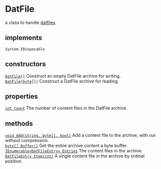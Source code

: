 # DatFile

a class to handle [datfiles](../formats/datfile.md)

## implements
    System.IDisposable

## constructors
    
[`DatFile()`](DatFile.DatFile.md) Construct an empty DatFile archive for writing.  
[`DatFile(byte[])`](DatFile.DatFile.md) Construct a DatFile archive for reading.  

## properties

[`int Count`](DatFile.Count.md) The number of content files in the DatFile archive.  

## methods

[`void Add(string, byte[], bool)`](DatFile.Add.md) Add a content file to the archive, with our without compression.  
[`byte[] Buffer()`](DatFile.Buffer.md) Get the entire archive content a byte buffer.  
[`IEnumerable<DatFileEntry> Entries`](DatFile.Entries.md) The content files in the archive.  
[`DatFileEntry Item(int)`](DatFile.Item.md) A single content file in the archive by ordinal position.  

